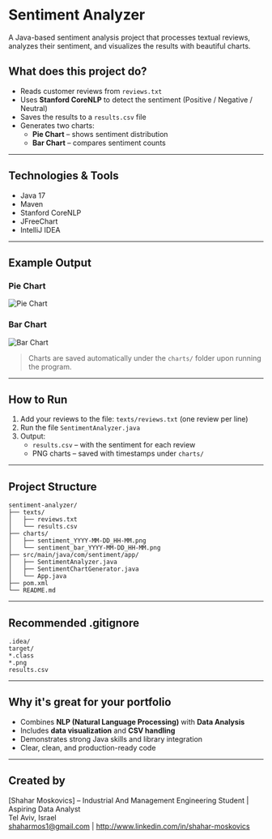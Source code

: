 # Sentiment Analyzer 

A Java-based sentiment analysis project that processes textual reviews, analyzes their sentiment, and visualizes the results with beautiful charts.


##  What does this project do?

- Reads customer reviews from `reviews.txt`
- Uses **Stanford CoreNLP** to detect the sentiment (Positive / Negative / Neutral)
- Saves the results to a `results.csv` file
- Generates two charts:
  -  **Pie Chart** – shows sentiment distribution
  -  **Bar Chart** – compares sentiment counts

---

##  Technologies & Tools

- Java 17
- Maven
- Stanford CoreNLP
- JFreeChart
- IntelliJ IDEA

---

##  Example Output

### Pie Chart
![Pie Chart](charts/sentiment_2025-03-24_18-32.png)

### Bar Chart
![Bar Chart](charts/sentiment_bar_2025-03-24_18-32.png)

> Charts are saved automatically under the `charts/` folder upon running the program.

---

##  How to Run

1. Add your reviews to the file: `texts/reviews.txt` (one review per line)
2. Run the file `SentimentAnalyzer.java`
3. Output:
   - `results.csv` – with the sentiment for each review
   - PNG charts – saved with timestamps under `charts/`

---

##  Project Structure

```
sentiment-analyzer/
├── texts/
│   ├── reviews.txt
│   └── results.csv
├── charts/
│   ├── sentiment_YYYY-MM-DD_HH-MM.png
│   └── sentiment_bar_YYYY-MM-DD_HH-MM.png
├── src/main/java/com/sentiment/app/
│   ├── SentimentAnalyzer.java
│   ├── SentimentChartGenerator.java
│   └── App.java
├── pom.xml
└── README.md
```

---

##  Recommended .gitignore

```
.idea/
target/
*.class
*.png
results.csv
```

---

##  Why it's great for your portfolio

- Combines **NLP (Natural Language Processing)** with **Data Analysis**
- Includes **data visualization** and **CSV handling**
- Demonstrates strong Java skills and library integration
- Clear, clean, and production-ready code

---

##  Created by

[Shahar Moskovics] – Industrial And Management Engineering Student | Aspiring Data Analyst  
 Tel Aviv, Israel  
shaharmos1@gmail.com | http://www.linkedin.com/in/shahar-moskovics
